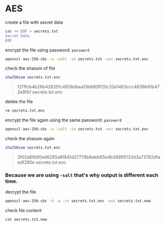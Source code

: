 # AES

create a file with secret data
```bash
cat << EOF > secrets.txt
Secret Data
EOF
```

encrypt the file using password: `password`
```bash
openssl aes-256-cbc -a -salt -in secrets.txt -out secrets.txt.enc
```

check the shasum of file
```bash
sha256sum secrets.txt.enc
```
> f211fcb4b26b42635fc4858dbea13b680ff20c32e1463ccc4638b61b472e8fbf  secrets.txt.enc

delete the file
```bash
rm secrets.txt.enc
```

encrypt the file again using the same password: `password`
```bash
openssl aes-256-cbc -a -salt -in secrets.txt -out secrets.txt.enc
```

check the shasum again
```bash
sha256sum secrets.txt.enc
```
> 2f02a6fb60ed6265a8f841d27779b8deb65e4b38995133d3a73782dfaedf280e  secrets.txt.enc

### Because we are using `-salt` that's why output is different each time.

decrypt the file
```bash
openssl aes-256-cbc -d -a -in secrets.txt.enc -out secrets.txt.new
```

check file content
```bash
cat secrets.txt.new
```

